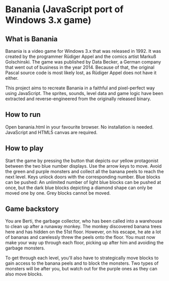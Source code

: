 # Banania (JavaScript port of Windows 3.x game)

## What is Banania

Banania is a video game for Windows 3.x that was released in 1992. It was created by the programmer Rüdiger Appel and the comics artist Markuß Golschinski. The game was published by Data Becker, a German company that went out of business in the year 2014. Because of that, the original Pascal source code is most likely lost, as Rüdiger Appel does not have it either.

This project aims to recreate Banania in a faithful and pixel-perfect way using JavaScript. The sprites, sounds, level data and game logic have been extracted and reverse-engineered from the originally released binary.

## How to run

Open banania.html in your favourite browser. No installation is needed. JavaScript and HTML5 canvas are required.

## How to play

Start the game by pressing the button that depicts our yellow protagonist between the two blue number displays. Use the arrow keys to move. Avoid the green and purple monsters and collect all the banana peels to reach the next level. Keys unlock doors with the corresponding number. Blue blocks can be pushed: An unlimited number of light blue blocks can be pushed at once, but the dark blue blocks depicting a diamond shape can only be moved one by one. Grey blocks cannot be moved.

## Game backstory

You are Berti, the garbage collector, who has been called into a warehouse to clean up after a runaway monkey. The monkey discovered banana trees here and has hidden on the 51st floor. However, on his escape, he ate a lot of bananas and carelessly threw the peels onto the floor. You must now make your way up through each floor, picking up after him and avoiding the garbage monsters.

To get through each level, you'll also have to strategically move blocks to gain access to the banana peels and to block the monsters. Two types of monsters will be after you, but watch out for the purple ones as they can also move blocks.